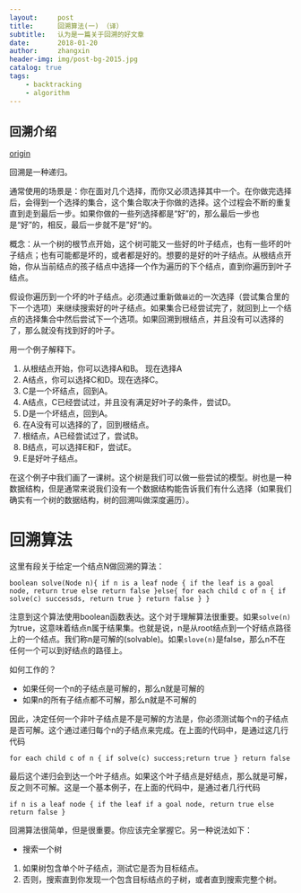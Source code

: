 ```yaml
---
layout:     post                       
title:      回溯算法(一) （译）            
subtitle:   认为是一篇关于回溯的好文章
date:       2018-01-20               
author:     zhangxin                       
header-img: img/post-bg-2015.jpg     
catalog: true                     
tags:                               
    - backtracking
    - algorithm
---
```


## 回溯介绍

[origin](https://www.cis.upenn.edu/~matuszek/cit594-2012/Pages/backtracking.html)

回溯是一种递归。

通常使用的场景是：你在面对几个选择，而你又必须选择其中一个。在你做完选择后，会得到一个选择的集合，这个集合取决于你做的选择。这个过程会不断的重复直到走到最后一步。如果你做的一些列选择都是“好”的，那么最后一步也是“好”的，相反，最后一步就不是”好“的。

概念：从一个树的根节点开始，这个树可能又一些好的叶子结点，也有一些坏的叶子结点；也有可能都是坏的，或者都是好的。想要的是好的叶子结点。从根结点开始，你从当前结点的孩子结点中选择一个作为遍历的下个结点，直到你遍历到叶子结点。

假设你遍历到一个坏的叶子结点。必须通过重新做`最近`的一次选择（尝试集合里的下一个选项）来继续搜索好的叶子结点。如果集合已经尝试完了，就回到上一个结点的选择集合中然后尝试下一个选项。如果回溯到根结点，并且没有可以选择的了，那么就没有找到好的叶子。

用一个例子解释下。

1. 从根结点开始，你可以选择A和B。 现在选择A
2. A结点，你可以选择C和D。现在选择C。
3. C是一个坏结点，回到A。
4. A结点，C已经尝试过，并且没有满足好叶子的条件，尝试D。
5. D是一个坏结点，回到A。
6. 在A没有可以选择的了，回到根结点。
7. 根结点，A已经尝试过了，尝试B。
8. B结点，可以选择E和F，尝试E。
9. E是好叶子结点。

在这个例子中我们画了一课树。这个树是我们可以做一些尝试的模型。树也是一种数据结构，但是通常来说我们没有一个数据结构能告诉我们有什么选择（如果我们确实有一个树的数据结构，树的回溯叫做深度遍历）。

# 回溯算法

这里有段关于给定一个结点N做回溯的算法：

`
boolean solve(Node n){
	if n is a leaf node {
		if the leaf is a goal node, return true
		else return false
	}else{
		for each child c of n {
			if solve(c) successds, return true
		}
		return false
	}
}
`

注意到这个算法使用boolean函数表达。这个对于理解算法很重要。如果`solve(n)` 为true，这意味着结点n属于结果集。也就是说，n是从root结点到一个好结点路径上的一个结点。我们称n是可解的(solvable)。如果`slove(n)`是false，那么n不在任何一个可以到好结点的路径上。

如何工作的？

* 如果任何一个n的子结点是可解的，那么n就是可解的
* 如果n的所有子结点都不可解，那么n就是不可解的

因此，决定任何一个非叶子结点是不是可解的方法是，你必须测试每个n的子结点是否可解。这个通过递归每个n的子结点来完成。在上面的代码中，是通过这几行代码

`
for each child c of n {
	if solve(c) success;return true
}
return false
`

最后这个递归会到达一个叶子结点。如果这个叶子结点是好结点，那么就是可解，反之则不可解。这是一个基本例子，在上面的代码中，是通过者几行代码

`
if n is a leaf node {
	if the leaf if a goal node, return true
	else return false
}
`

回溯算法很简单，但是很重要。你应该完全掌握它。另一种说法如下：

* 搜索一个树

1. 如果树包含单个叶子结点，测试它是否为目标结点。
2. 否则，搜索直到你发现一个包含目标结点的子树，或者直到搜索完整个树。
